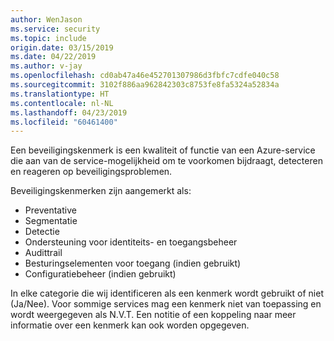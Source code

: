 ```yaml
---
author: WenJason
ms.service: security
ms.topic: include
origin.date: 03/15/2019
ms.date: 04/22/2019
ms.author: v-jay
ms.openlocfilehash: cd0ab47a46e452701307986d3fbfc7cdfe040c58
ms.sourcegitcommit: 3102f886aa962842303c8753fe8fa5324a52834a
ms.translationtype: HT
ms.contentlocale: nl-NL
ms.lasthandoff: 04/23/2019
ms.locfileid: "60461400"
---
```

Een beveiligingskenmerk is een kwaliteit of functie van een Azure-service die aan van de service-mogelijkheid om te voorkomen bijdraagt, detecteren en reageren op beveiligingsproblemen.

Beveiligingskenmerken zijn aangemerkt als:
* Preventative
* Segmentatie
* Detectie
* Ondersteuning voor identiteits- en toegangsbeheer
* Audittrail
* Besturingselementen voor toegang (indien gebruikt)
* Configuratiebeheer (indien gebruikt)

In elke categorie die wij identificeren als een kenmerk wordt gebruikt of niet (Ja/Nee). Voor sommige services mag een kenmerk niet van toepassing en wordt weergegeven als N.V.T. Een notitie of een koppeling naar meer informatie over een kenmerk kan ook worden opgegeven.
